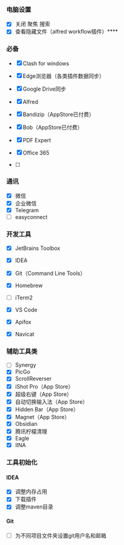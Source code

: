 ### 电脑设置

- [x] 关闭 聚焦 搜索
- [x] 查看隐藏文件（alfred workflow插件）****

### 必备

- [x] Clash for windows
- [x] Edge浏览器（各类插件数据同步）
- [x] Google Drive同步
- [x] Alfred 

- [x] Bandizip（AppStore已付费）
- [x] Bob（AppStore已付费）
- [x] PDF Expert
- [x] Office 365
- [ ] 

### 通讯

- [x] 微信
- [x] 企业微信
- [x] Telegram
- [ ] easyconnect

### 开发工具

- [x] JetBrains Toolbox 

- [x] IDEA

- [x] Git（Command Line Tools）

- [x] Homebrew

- [ ] iTerm2

- [x] VS Code

- [x] Apifox

- [x] Navicat

  



### 辅助工具类

- [ ] Synergy
- [x] PicGo
- [x] ScrollReverser
- [x] iShot Pro（App Store）
- [x] 超级右键（App Store）
- [x] 自动切换输入法（App Store）
- [x] Hidden Bar（App Store）
- [x] Magnet（App Store）
- [x] Obsidian
- [x] 腾讯柠檬清理
- [x] Eagle
- [x] IINA

### 工具初始化

#### IDEA

- [x] 调整内存占用
- [x] 下载插件
- [x] 调整maven目录

#### Git

- [ ] 为不同项目文件夹设置git用户名和邮箱
